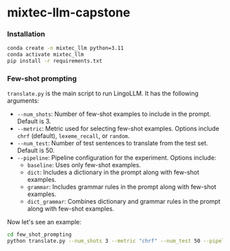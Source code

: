 # mixtec-llm-capstone

### Installation

```bash
conda create -n mixtec_llm python=3.11
conda activate mixtec_llm
pip install -r requirements.txt
```

### Few-shot prompting

`translate.py` is the main script to run LingoLLM. It has the following arguments:

- `--num_shots`: Number of few-shot examples to include in the prompt. Default is 3.
- `--metric`: Metric used for selecting few-shot examples. Options include `chrf` (default), `lexeme_recall`, or `random`.
- `--num_test`: Number of test sentences to translate from the test set. Default is 50.
- `--pipeline`: Pipeline configuration for the experiment. Options include:
  - `baseline`: Uses only few-shot examples.
  - `dict`: Includes a dictionary in the prompt along with few-shot examples.
  - `grammar`: Includes grammar rules in the prompt along with few-shot examples.
  - `dict_grammar`: Combines dictionary and grammar rules in the prompt along with few-shot examples.

Now let's see an example:

```bash
cd few_shot_prompting
python translate.py --num_shots 3 --metric "chrf" --num_test 50 --pipeline "dict"
```
